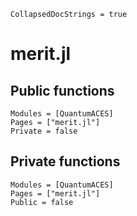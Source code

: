 ```@meta
CollapsedDocStrings = true
```

# merit.jl

## Public functions

```@autodocs; canonical = false
Modules = [QuantumACES]
Pages = ["merit.jl"]
Private = false
```

## Private functions

```@autodocs
Modules = [QuantumACES]
Pages = ["merit.jl"]
Public = false
```